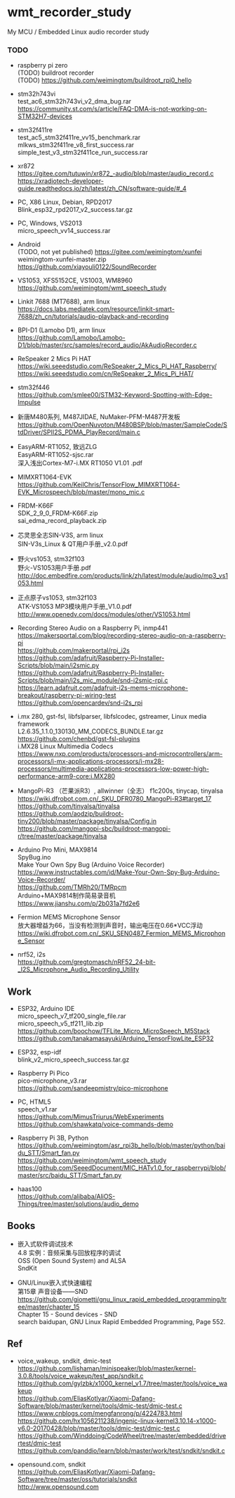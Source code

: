 # wmt_recorder_study
My MCU / Embedded Linux audio recorder study  

### TODO  
* raspberry pi zero   
(TODO) buildroot recorder  
(TODO) https://github.com/weimingtom/buildroot_rpi0_hello  

* stm32h743vi  
test_ac6_stm32h743vi_v2_dma_bug.rar  
https://community.st.com/s/article/FAQ-DMA-is-not-working-on-STM32H7-devices  

* stm32f411re  
test_ac5_stm32f411re_vv15_benchmark.rar  
mlkws_stm32f411re_v8_first_success.rar  
simple_test_v3_stm32f411ce_run_success.rar  

* xr872  
https://gitee.com/tutuwin/xr872_-audio/blob/master/audio_record.c  
https://xradiotech-developer-guide.readthedocs.io/zh/latest/zh_CN/software-guide/#_4  

* PC, X86 Linux, Debian, RPD2017    
Blink_esp32_rpd2017_v2_success.tar.gz  

* PC, Windows, VS2013    
micro_speech_vv14_success.rar  

* Android  
(TODO, not yet published) https://gitee.com/weimingtom/xunfei  
weimingtom-xunfei-master.zip  
https://github.com/xiayouli0122/SoundRecorder  

* VS1053, XFS5152CE, VS1003, WM8960  
https://github.com/weimingtom/wmt_speech_study  

* Linkit 7688 (MT7688), arm linux    
https://docs.labs.mediatek.com/resource/linkit-smart-7688/zh_cn/tutorials/audio-playback-and-recording  

* BPI-D1 (Lamobo D1), arm linux  
https://github.com/Lamobo/Lamobo-D1/blob/master/src/samples/record_audio/AkAudioRecorder.c  

* ReSpeaker 2 Mics Pi HAT  
https://wiki.seeedstudio.com/ReSpeaker_2_Mics_Pi_HAT_Raspberry/  
https://wiki.seeedstudio.com/cn/ReSpeaker_2_Mics_Pi_HAT/  

* stm32f446  
https://github.com/smlee00/STM32-Keyword-Spotting-with-Edge-Impulse  

* 新唐M480系列, M487JIDAE, NuMaker-PFM-M487开发板  
https://github.com/OpenNuvoton/M480BSP/blob/master/SampleCode/StdDriver/SPII2S_PDMA_PlayRecord/main.c  

* EasyARM-RT1052, 致远ZLG  
EasyARM-RT1052-sjsc.rar  
深入浅出Cortex-M7-i.MX RT1050 V1.01 .pdf  

* MIMXRT1064-EVK  
https://github.com/KeilChris/TensorFlow_MIMXRT1064-EVK_Microspeech/blob/master/mono_mic.c  

* FRDM-K66F  
SDK_2_9_0_FRDM-K66F.zip  
sai_edma_record_playback.zip  

* 芯灵思全志SIN-V3S, arm linux  
SIN-V3s_Linux & QT用户手册_v2.0.pdf  

* 野火vs1053, stm32f103  
野火-VS1053用户手册.pdf  
http://doc.embedfire.com/products/link/zh/latest/module/audio/mp3_vs1053.html  

* 正点原子vs1053, stm32f103  
ATK-VS1053 MP3模块用户手册_V1.0.pdf  
http://www.openedv.com/docs/modules/other/VS1053.html  

* Recording Stereo Audio on a Raspberry Pi, inmp441    
https://makersportal.com/blog/recording-stereo-audio-on-a-raspberry-pi  
https://github.com/makerportal/rpi_i2s  
https://github.com/adafruit/Raspberry-Pi-Installer-Scripts/blob/main/i2smic.py  
https://github.com/adafruit/Raspberry-Pi-Installer-Scripts/blob/main/i2s_mic_module/snd-i2smic-rpi.c  
https://learn.adafruit.com/adafruit-i2s-mems-microphone-breakout/raspberry-pi-wiring-test  
https://github.com/opencardev/snd-i2s_rpi  

* i.mx 280, gst-fsl, libfslparser, libfslcodec, gstreamer, Linux media framework    
L2.6.35_1.1.0_130130_MM_CODECS_BUNDLE.tar.gz  
https://github.com/chenbd/gst-fsl-plugins  
i.MX28 Linux Multimedia Codecs  
https://www.nxp.com/products/processors-and-microcontrollers/arm-processors/i-mx-applications-processors/i-mx28-processors/multimedia-applications-processors-low-power-high-performance-arm9-core:i.MX280  

* MangoPi-R3 （芒果派R3）, allwinner（全志） f1c200s, tinycap, tinyalsa      
https://wiki.dfrobot.com.cn/_SKU_DFR0780_MangoPi-R3#target_17  
https://github.com/tinyalsa/tinyalsa  
https://github.com/aodzip/buildroot-tiny200/blob/master/package/tinyalsa/Config.in  
https://github.com/mangopi-sbc/buildroot-mangopi-r/tree/master/package/tinyalsa  

* Arduino Pro Mini, MAX9814  
SpyBug.ino  
Make Your Own Spy Bug (Arduino Voice Recorder)  
https://www.instructables.com/id/Make-Your-Own-Spy-Bug-Arduino-Voice-Recorder/  
https://github.com/TMRh20/TMRpcm  
Arduino+MAX9814制作简易录音机  
https://www.jianshu.com/p/2b031a7fd2e6  

* Fermion MEMS Microphone Sensor  
放大器增益为66，当没有检测到声音时，输出电压在0.66*VCC浮动  
https://wiki.dfrobot.com.cn/_SKU_SEN0487_Fermion_MEMS_Microphone_Sensor  

* nrf52, i2s  
https://github.com/gregtomasch/nRF52_24-bit-_I2S_Microphone_Audio_Recording_Utility  

## Work  
* ESP32, Arduino IDE  
micro_speech_v7_tf200_single_file.rar  
micro_speech_v5_tf211_lib.zip  
https://github.com/boochow/TFLite_Micro_MicroSpeech_M5Stack  
https://github.com/tanakamasayuki/Arduino_TensorFlowLite_ESP32  

* ESP32, esp-idf  
blink_v2_micro_speech_success.tar.gz  

* Raspberry Pi Pico  
pico-microphone_v3.rar  
https://github.com/sandeepmistry/pico-microphone  

* PC, HTML5  
speech_v1.rar  
https://github.com/MimusTriurus/WebExperiments  
https://github.com/shawkatq/voice-commands-demo  

* Raspberry Pi 3B, Python  
https://github.com/weimingtom/asr_rpi3b_hello/blob/master/python/baidu_STT/Smart_fan.py  
https://github.com/weimingtom/wmt_speech_study  
https://github.com/SeeedDocument/MIC_HATv1.0_for_raspberrypi/blob/master/src/baidu_STT/Smart_fan.py  

* haas100  
https://github.com/alibaba/AliOS-Things/tree/master/solutions/audio_demo  

## Books  
* 嵌入式软件调试技术  
4.8 实例：音频采集与回放程序的调试  
OSS (Open Sound System) and ALSA  
SndKit  

* GNU/Linux嵌入式快速编程  
第15章 声音设备——SND  
https://github.com/giometti/gnu_linux_rapid_embedded_programming/tree/master/chapter_15  
Chapter 15 - Sound devices - SND  
search baidupan, GNU Linux Rapid Embedded Programming, Page 552.  

## Ref  
* voice_wakeup, sndkit, dmic-test    
https://github.com/lishaman/minispeaker/blob/master/kernel-3.0.8/tools/voice_wakeup/test_app/sndkit.c  
https://github.com/gylzbk/x1000_kernel_v1.7/tree/master/tools/voice_wakeup   
https://github.com/EliasKotlyar/Xiaomi-Dafang-Software/blob/master/kernel/tools/dmic-test/dmic-test.c  
https://www.cnblogs.com/mengfanrong/p/4224783.html  
https://github.com/hx1056211238/ingenic-linux-kernel3.10.14-x1000-v6.0-20170428/blob/master/tools/dmic-test/dmic-test.c  
https://github.com/Winddoing/CodeWheel/tree/master/embedded/drivertest/dmic-test  
https://github.com/panddio/learn/blob/master/work/test/sndkit/sndkit.c  

* opensound.com, sndkit  
https://github.com/EliasKotlyar/Xiaomi-Dafang-Software/tree/master/oss/tutorials/sndkit  
http://www.opensound.com  
